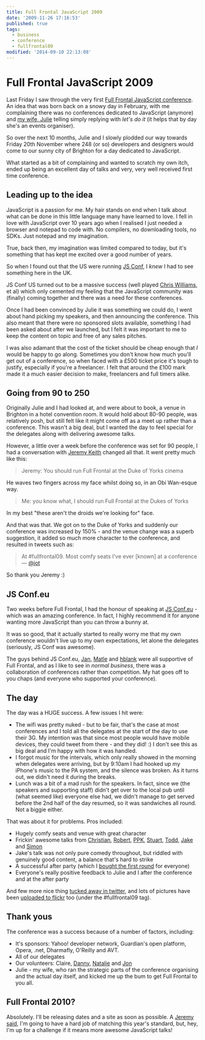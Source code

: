```yaml
---
title: Full Frontal JavaScript 2009
date: '2009-11-26 17:16:53'
published: true
tags:
  - business
  - conference
  - fullfrontal09
modified: '2014-09-10 22:13:08'
---
```

# Full Frontal JavaScript 2009

Last Friday I saw through the very first [Full Frontal JavaScript conference](http://full-frontal.org). An idea that was born back on a snowy day in February, with me complaining there was no conferences dedicated to JavaScript (anymore) and [my wife, Julie](http://www.flickr.com/photos/remysharp/4124570521/in/set-72157622854415414/) telling simply replying with *let's do it* (it helps that by day she's an events organiser).

So over the next 10 months, Julie and I slowly plodded our way towards Friday 20th November where 248 (or so) developers and designers would come to our sunny city of Brighton for a day dedicated to JavaScript.

What started as a bit of complaining and wanted to scratch my own itch, ended up being an excellent day of talks and very, very well received first time conference.

<!--more-->
## Leading up to the idea

JavaScript is a passion for me. My hair stands on end when I talk about what can be done in this little language many have learned to love. I fell in love with JavaScript over 10 years ago when I realised I just needed a browser and notepad to code with. No compilers, no downloading tools, no SDKs. Just notepad and my imagination.

True, back then, my imagination was limited compared to today, but it's something that has kept me excited over a good number of years.

So when I found out that the US were running [JS Conf](http://jsconf.us), I *knew* I had to see something here in the UK.

JS Conf US turned out to be a massive success (well played [Chris Williams](http://twitter.com/voodootikigod), et al) which only cemented my feeling that the JavaScript community was (finally) coming together and there was a need for these conferences.

Once I had been convinced by Julie it was something we could do, I went about hand picking my speakers, and then announcing the conference. This also meant that there were no sponsored slots available, something I had been asked about after we launched, but I felt it was important to me to keep the content on topic and free of any sales pitches.

I was also adamant that the cost of the ticket should be cheap enough that *I* would be happy to go along. Sometimes you don't know how much you'll get out of a conference, so when faced with a £500 ticket price it's tough to justify, especially if you're a freelancer. I felt that around the £100 mark made it a much easier decision to make, freelancers and full timers alike.

## Going from 90 to 250

Originally Julie and I had looked at, and were about to book, a venue in Brighton in a hotel convention room.  It would hold about 80-90 people, was relatively posh, but still felt like it might come off as a meet up rather than a conference.  This wasn't a big deal, but I wanted the day to feel special for the delegates along with delivering awesome talks.

However, a little over a week before the conference was set for 90 people, I had a conversation with [Jeremy Keith](http://adactio.com) changed all that. It went pretty much like this:

> Jeremy: You should run Full Frontal at the Duke of Yorks cinema

He waves two fingers across my face whilst doing so, in an Obi Wan-esque way.

> Me: you know what, I should run Full Frontal at the Dukes of Yorks

In my best "these aren't the droids we're looking for" face.

And that was that.  We got on to the Duke of Yorks and suddenly our conference was increased by 150% - and the venue change was a superb suggestion, it added so much more character to the conference, and resulted in tweets such as:

> At #fullfrontal09. Most comfy seats I've ever [known] at a conference &mdash; [@jot](http://twitter.com/jot/status/5885454457)

So thank you Jeremy :)

## JS Conf.eu

Two weeks before Full Frontal, I had the honour of speaking at [JS Conf.eu](http://jsconf.eu) - which was an amazing conference. In fact, I highly recommend it for anyone wanting more JavaScript than you can throw a bunny at.

It was so good, that it actually started to really worry me that my own conference wouldn't live up to my own expectations, let alone the delegates (seriously, JS Conf was awesome).

The guys behind JS Conf.eu, [Jan](http://twitter.com/janl), [Matle](http://twitter.com/cramforce) and [hblank](http://twitter.com/hblank) were all supportive of Full Frontal, and as I like to see in *normal business*, there was a collaboration of conferences rather than competition.  My hat goes off to you chaps (and everyone who supported your conference).

## The day

The day was a HUGE success. A few issues I hit were:

* The wifi was pretty nuked - but to be fair, that's the case at most conferences and I told all the delegates at the start of the day to use their 3G. My intention was that since most people would have mobile devices, they could tweet from there - and they did! :) I don't see this as big deal and I'm happy with how it was handled.
* I forgot music for the intervals, which only really showed in the morning when delegates were arriving, but by 9:10am I had hooked up my iPhone's music to the PA system, and the silence was broken. As it turns out, we didn't need it during the breaks.
* Lunch was a bit of a mad rush for the speakers. In fact, since we (the speakers and supporting staff) didn't get over to the local pub until (what seemed like) everyone else had, we didn't manage to get served before the 2nd half of the day resumed, so it was sandwiches all round. Not a biggie either.

That was about it for problems. Pros included:

* Hugely comfy seats and venue with great character
* Frickin' awesome talks from [Christian](http://twitter.com/codepo8), [Robert](http://twitter.com/robertnyman), [PPK](http://twitter.com/ppk), [Stuart](http://twitter.com/sil), [Todd](http://twitter.com/toddkloots), [Jake](http://twitter.com/jaffathecake) and [Simon](http://twitter.com/simonw)
* Jake's talk was not only pure comedy throughout, but riddled with genuinely good content, a balance that's hard to strike
* A successful after party (which I [bought the first round](http://remysharp.com/2009/11/16/going-full-frontal-in-one-week/) for everyone)
* Everyone's really positive feedback to Julie and I after the conference and at the after party

And few more nice thing [tucked away in twitter](http://snapbird.org/rem/favs/fullfrontal09), and lots of pictures have been [uploaded to flickr](http://www.flickr.com/photos/tags/fullfrontal09/) too (under the #fullfrontal09 tag).

## Thank yous

The conference was a success because of a number of factors, including:

* It's sponsors: Yahoo! developer network, Guardian's open platform, Opera, .net, Dharmafly, O'Reilly and AVT.
* All of our delegates
* Our volunteers: Claire, [Danny](http://twitter.com/yandle), [Natalie](http://twitter.com/natbat) and [Jon](http://twitter.com/binarytales)
* Julie - my wife, who ran the strategic parts of the conference organising and the actual day itself, and kicked me up the bum to get Full Frontal to you all.

## Full Frontal 2010?

Absolutely. I'll be releasing dates and a site as soon as possible. A [Jeremy said](http://domscripting.com/blog/display/123), I'm going to have a hard job of matching this year's standard, but, hey, I'm up for a challenge if it means more awesome JavaScript talks!
